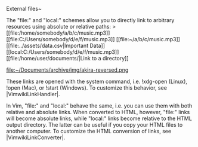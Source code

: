 External files~

The "file:" and "local:" schemes allow you to directly link to arbitrary
resources using absolute or relative paths: >
  [[file:/home/somebody/a/b/c/music.mp3]]
  [[file:C:/Users/somebody/d/e/f/music.mp3]]
  [[file:~/a/b/c/music.mp3]]
  [[file:../assets/data.csv|Important Data]]
  [[local:C:/Users/somebody/d/e/f/music.mp3]]
  [[file:/home/user/documents/|Link to a directory]]
  
  [file:~/Documents/archive/img/akira-reversed.png](file:~/Documents/archive/img/akira-reversed.png)
  
These links are opened with the system command, i.e. !xdg-open (Linux), !open
(Mac), or !start (Windows).  To customize this behavior, see
|VimwikiLinkHandler|.

In Vim, "file:" and "local:" behave the same, i.e. you can use them with both
relative and absolute links. When converted to HTML, however, "file:" links
will become absolute links, while "local:" links become relative to the HTML
output directory. The latter can be useful if you copy your HTML files to
another computer.
To customize the HTML conversion of links, see |VimwikiLinkConverter|.
